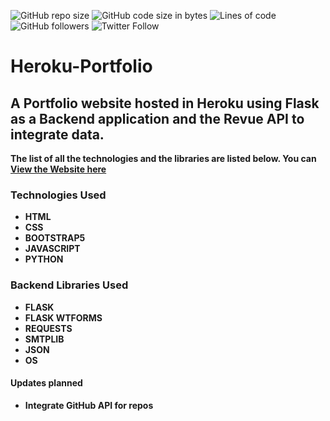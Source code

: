 
![GitHub repo size](https://img.shields.io/github/repo-size/snehangsude/Heroku-Portfolio)
![GitHub code size in bytes](https://img.shields.io/github/languages/code-size/snehangsude/Heroku-Portfolio)
![Lines of code](https://img.shields.io/tokei/lines/github/snehangsude/Heroku-Portfolio)
![GitHub followers](https://img.shields.io/github/followers/snehangsude?style=social)
![Twitter Follow](https://img.shields.io/twitter/follow/__xSpace?style=social)

# Heroku-Portfolio

## A Portfolio website hosted in <b>Heroku</b> using <b>Flask<b/> as a Backend application and the <b>Revue API</b> to integrate data. 
The list of all the technologies and the libraries are listed below. You can <a href="https://snehangsu-de.herokuapp.com">View the Website here</a>


### Technologies Used
* HTML
* CSS
* BOOTSTRAP5
* JAVASCRIPT
* PYTHON

### Backend Libraries Used
* FLASK
* FLASK WTFORMS
* REQUESTS
* SMTPLIB
* JSON
* OS

  
#### Updates planned
* Integrate GitHub API for repos 
